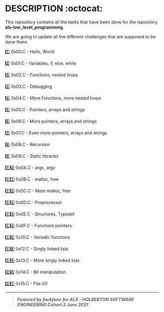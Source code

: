 # DESCRIPTION :octocat:

This repository contains all the tasks that have been done for the repository __alx-low_level_programming__.

We are going to update all the different challenges that are supposed to be done there.

:one: 0x00.C - Hello, World

:two: 0x01.C - Variables, if, else, while

:three: 0x02.C - Functions, nested loops

:three: 0x03.C - Debugging

:four: 0x04.C - More Functions, more nested loops

:five: 0x05.C - Pointers, arrays and strings

:six: 0x06.C - More pointers, arrays and strings

:seven: 0x07.C - Even more pointers, arrays and strings

:eight: 0x08.C - Recursion

:nine: 0x09.C - Static libraries

:one::zero: 0x0A.C - argc, argv 

:one::one: 0x0B.C - malloc, free 

:one::two: 0x0C.C - More malloc, free 

:one::three: 0x0D.C - Preprocessor 

:one::four: 0x0E.C - Structures, Typedef 

:one::five: 0x0F.C - Functions pointers

:one::six: 0x10.C - Variadic functions

:one::eight: 0x12.C - Singly linked lists

:one::nine: 0x13.C - More singly linked lists

:two::zero: 0x14.C - Bit manipulation

:two::one: 0x15.C - File I/O 

*********************************************************************************
> ***Powered by *fackfone* for ALX - HOLBERTON SOFTWARE ENGINEERING Cohort 3 June 2021***
